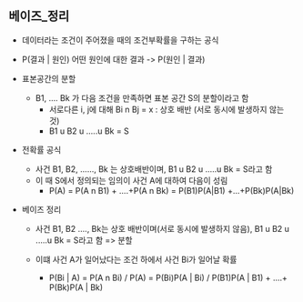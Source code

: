 ## 베이즈_정리

- 데이터라는 조건이 주어졌을 때의 조건부확률을 구하는 공식

- P(결과 | 원인) 어떤 원인에 대한 결과 -> P(원인 | 결과)

- 표본공간의 분할

  - B1, .... Bk 가 다음 조건을 만족하면 표본 공간 S의 분할이라고 함
    - 서로다른 i, j에 대해 Bi n Bj = x : 상호 배반 (서로 동시에 발생하지 않는 것)
    - B1 u B2 u .....u Bk = S

- 전확률 공식

  - 사건 B1, B2, ......, Bk 는 상호배반이며, B1 u B2 u .....u Bk = S라고 함
  - 이 때 S에서 정의되는 임의이 사건 A에 대하여 다음이 성림
    - P(A)  =  P(A n B1) + ....+P(A n Bk)  =  P(B1)P(A|B1) +...+P(Bk)P(A|Bk) 

- 베이즈 정리

  - 사건 B1, B2 ...., Bk는 상호 배반이며(서로 동시에 발생하지 않음), B1 u B2 u .....u Bk = S라고 함  => 분할

  - 이떄 사건 A가 일어났다는 조건 하에서 사건 Bi가 일어날 확률

    - P(Bi |  A) = P(A n Bi) / P(A) = P(Bi)P(A | Bi) /  P(B1)P(A | B1) + ....+  P(Bk)P(A | Bk)

    

